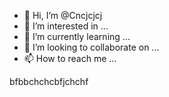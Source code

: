 - 👋 Hi, I’m @Cncjcjcj
- 👀 I’m interested in ...
- 🌱 I’m currently learning ...
- 💞️ I’m looking to collaborate on ...
- 📫 How to reach me ...

<!---
Cncjcjcj/Cncjcjcj is a ✨ special ✨ repository because its `README.md` (this file) appears on your GitHub profile.
You can click the Preview link to take a look at your changes.
--->bfbbchchcbfjchchf
